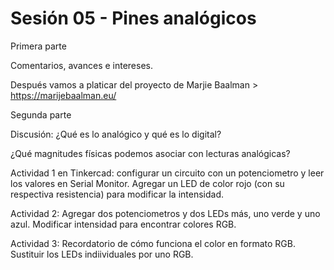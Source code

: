 # Sesión 05 - Pines analógicos

Primera parte

Comentarios, avances e intereses.

Después vamos a platicar del proyecto de Marjie Baalman > https://marijebaalman.eu/

Segunda parte

Discusión: ¿Qué es lo analógico y qué es lo digital? 

¿Qué magnitudes físicas podemos asociar con lecturas analógicas? 

Actividad 1 en Tinkercad: configurar un circuito con un potenciometro y leer los valores en Serial Monitor. Agregar un LED de color rojo (con su respectiva resistencia) para modificar la intensidad. 

Actividad 2: Agregar dos potenciometros y dos LEDs más, uno verde y uno azul. Modificar intensidad para encontrar colores RGB. 

Actividad 3: Recordatorio de cómo funciona el color en formato RGB. Sustituir los LEDs indiividuales por uno RGB. 
